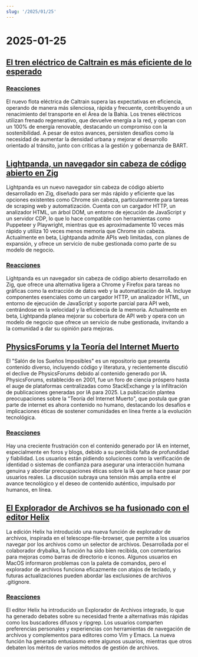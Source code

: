 ```yaml
---
slug: '/2025/01/25'
---
```


# 2025-01-25

## [El tren eléctrico de Caltrain es más eficiente de lo esperado](https://www.caltrain.com/news/caltrains-electric-fleet-more-efficient-expected)

### [Reacciones](https://news.ycombinator.com/item?id=42818692)

El nuevo flota eléctrica de Caltrain supera las expectativas en eficiencia, operando de manera más silenciosa, rápida y frecuente, contribuyendo a un renacimiento del transporte en el Área de la Bahía. Los trenes eléctricos utilizan frenado regenerativo, que devuelve energía a la red, y operan con un 100% de energía renovable, destacando un compromiso con la sostenibilidad. A pesar de estos avances, persisten desafíos como la necesidad de aumentar la densidad urbana y mejorar el desarrollo orientado al tránsito, junto con críticas a la gestión y gobernanza de BART.

## [Lightpanda, un navegador sin cabeza de código abierto en Zig](https://github.com/lightpanda-io/browser)

Lightpanda es un nuevo navegador sin cabeza de código abierto desarrollado en Zig, diseñado para ser más rápido y eficiente que las opciones existentes como Chrome sin cabeza, particularmente para tareas de scraping web y automatización. Cuenta con un cargador HTTP, un analizador HTML, un árbol DOM, un entorno de ejecución de JavaScript y un servidor CDP, lo que lo hace compatible con herramientas como Puppeteer y Playwright, mientras que es aproximadamente 10 veces más rápido y utiliza 10 veces menos memoria que Chrome sin cabeza. Actualmente en beta, Lightpanda admite APIs web limitadas, con planes de expansión, y ofrece un servicio de nube gestionada como parte de su modelo de negocio.

### [Reacciones](https://news.ycombinator.com/item?id=42817439)

Lightpanda es un navegador sin cabeza de código abierto desarrollado en Zig, que ofrece una alternativa ligera a Chrome y Firefox para tareas no gráficas como la extracción de datos web y la automatización de IA. Incluye componentes esenciales como un cargador HTTP, un analizador HTML, un entorno de ejecución de JavaScript y soporte parcial para API web, centrándose en la velocidad y la eficiencia de la memoria. Actualmente en beta, Lightpanda planea mejorar su cobertura de API web y opera con un modelo de negocio que ofrece un servicio de nube gestionada, invitando a la comunidad a dar su opinión para mejoras.

## [PhysicsForums y la Teoría del Internet Muerto](https://hallofdreams.org/posts/physicsforums/)

El "Salón de los Sueños Imposibles" es un repositorio que presenta contenido diverso, incluyendo código y literatura, y recientemente discutió el declive de PhysicsForums debido al contenido generado por IA. PhysicsForums, establecido en 2001, fue un foro de ciencia próspero hasta el auge de plataformas centralizadas como StackExchange y la infiltración de publicaciones generadas por IA para 2025. La publicación plantea preocupaciones sobre la "Teoría del Internet Muerto", que postula que gran parte de internet es ahora contenido no humano, destacando los desafíos e implicaciones éticas de sostener comunidades en línea frente a la evolución tecnológica.

### [Reacciones](https://news.ycombinator.com/item?id=42816284)

Hay una creciente frustración con el contenido generado por IA en internet, especialmente en foros y blogs, debido a su percibida falta de profundidad y fiabilidad. Los usuarios están pidiendo soluciones como la verificación de identidad o sistemas de confianza para asegurar una interacción humana genuina y abordar preocupaciones éticas sobre la IA que se hace pasar por usuarios reales. La discusión subraya una tensión más amplia entre el avance tecnológico y el deseo de contenido auténtico, impulsado por humanos, en línea.

## [El Explorador de Archivos se ha fusionado con el editor Helix](https://github.com/helix-editor/helix/pull/11285)

La edición Helix ha introducido una nueva función de explorador de archivos, inspirada en el telescope-file-browser, que permite a los usuarios navegar por los archivos como un selector de archivos. Desarrollada por el colaborador drybalka, la función ha sido bien recibida, con comentarios para mejoras como barras de directorio e iconos. Algunos usuarios en MacOS informaron problemas con la paleta de comandos, pero el explorador de archivos funciona eficazmente con atajos de teclado, y futuras actualizaciones pueden abordar las exclusiones de archivos .gitignore.

### [Reacciones](https://news.ycombinator.com/item?id=42818278)

El editor Helix ha introducido un Explorador de Archivos integrado, lo que ha generado debates sobre su necesidad frente a alternativas más rápidas como los buscadores difusos y ripgrep. Los usuarios comparten preferencias personales y experiencias con herramientas de navegación de archivos y complementos para editores como Vim y Emacs. La nueva función ha generado entusiasmo entre algunos usuarios, mientras que otros debaten los méritos de varios métodos de gestión de archivos.

<head>
  <meta property="og:title" content="El tren eléctrico de Caltrain es más eficiente de lo esperado" />
  <meta property="og:type" content="website" />
  <meta property="og:image" content="https://og.cho.sh/api/og/?title=El%20tren%20el%C3%A9ctrico%20de%20Caltrain%20es%20m%C3%A1s%20eficiente%20de%20lo%20esperado&subheading=s%C3%A1bado%2C%2025%20de%20enero%20de%202025%3A%20Resumen%20de%20Hacker%20News" />
</head>
